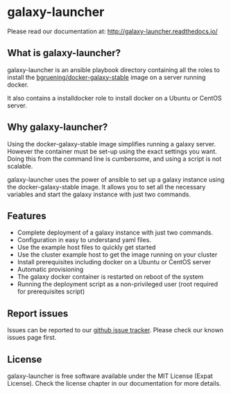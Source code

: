 # galaxy-launcher

Please read our documentation at: http://galaxy-launcher.readthedocs.io/

## What is galaxy-launcher?
galaxy-launcher is an ansible playbook directory containing all the roles to install the
 [bgruening/docker-galaxy-stable](https://github.com/bgruening/docker-galaxy-stable)
image on a server running docker.

It also contains a installdocker role to install docker on a Ubuntu or CentOS server.

## Why galaxy-launcher?
Using the docker-galaxy-stable image simplifies running a galaxy server.
However the container must be set-up using the exact settings you want.
Doing this from the command line is cumbersome, and using a script is not scalable.

galaxy-launcher uses the power of ansible to set up a galaxy instance using
the docker-galaxy-stable image. It allows you to set all the necessary variables
and start the galaxy instance with just two commands.

## Features
* Complete deployment of a galaxy instance with just two commands.
* Configuration in easy to understand yaml files.
* Use the example host files to quickly get started
* Use the cluster example host to get the image running on your cluster
* Install prerequisites including docker on a Ubuntu or CentOS server
* Automatic provisioning
* The galaxy docker container is restarted on reboot of the system
* Running the deployment script as a non-privileged user (root required for prerequisites script)

## Report issues
Issues can be reported to our [github issue tracker](https://github.com/LUMC/galaxy-launcher/issues).
Please check our known issues page first.

## License
galaxy-launcher is free software available under the MIT License (Expat License).
Check the license chapter in our documentation for more details.
